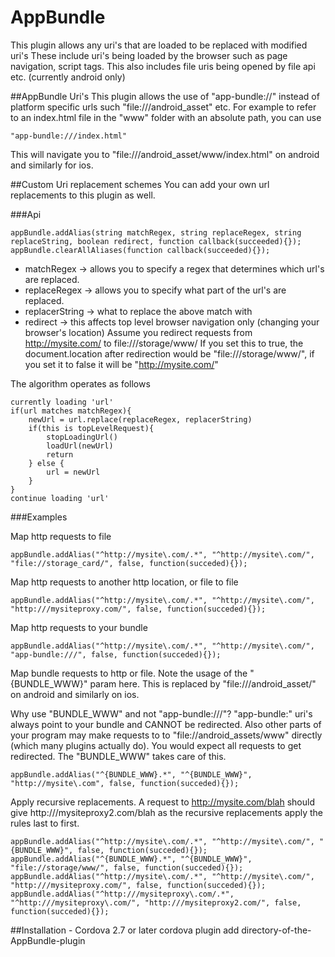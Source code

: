 AppBundle
=========

This plugin allows any uri's that are loaded to be replaced with modified uri's
These include uri's being loaded by the browser such as page navigation, script tags.
This also includes file uris being opened by file api etc. (currently android only)

##AppBundle Uri's
This plugin allows the use of "app-bundle://" instead of platform specific urls such "file:///android_asset" etc.
For example to refer to an index.html file in the "www" folder with an absolute path, you can use

    "app-bundle:///index.html"

This will navigate you to "file:///android_asset/www/index.html" on android and similarly for ios.

##Custom Uri replacement schemes
You can add your own url replacements to this plugin as well.

###Api

    appBundle.addAlias(string matchRegex, string replaceRegex, string replaceString, boolean redirect, function callback(succeeded){});
    appBundle.clearAllAliases(function callback(succeeded){});

*   matchRegex -> allows you to specify a regex that determines which url's are replaced.
*   replaceRegex -> allows you to specify what part of the url's are replaced.
*   replacerString -> what to replace the above match with
*   redirect -> this affects top level browser navigation only (changing your browser's location)
    Assume you redirect requests from http://mysite.com/ to file:///storage/www/
    If you set this to true, the document.location after redirection would be "file:///storage/www/", if you set it to false it will be "http://mysite.com/"

The algorithm operates as follows

    currently loading 'url'
    if(url matches matchRegex){
        newUrl = url.replace(replaceRegex, replacerString)
        if(this is topLevelRequest){
            stopLoadingUrl()
            loadUrl(newUrl)
            return
        } else {
            url = newUrl
        }
    }
    continue loading 'url'

###Examples

Map http requests to file

    appBundle.addAlias("^http://mysite\.com/.*", "^http://mysite\.com/", "file://storage_card/", false, function(succeded){});

Map http requests to another http location, or file to file

    appBundle.addAlias("^http://mysite\.com/.*", "^http://mysite\.com/", "http:///mysiteproxy.com/", false, function(succeded){});

Map http requests to your bundle

    appBundle.addAlias("^http://mysite\.com/.*", "^http://mysite\.com/", "app-bundle:///", false, function(succeded){});

Map bundle requests to http or file. Note the usage of the "{BUNDLE_WWW}" param here. This is replaced by "file:///android_asset/" on android and similarly on ios.

Why use "BUNDLE_WWW" and not "app-bundle:///"? "app-bundle:" uri's always point to your bundle and CANNOT be redirected. Also other parts of your program may make requests to to "file://android_assets/www" directly (which many plugins actually do). You would expect all requests to get redirected. The "BUNDLE_WWW" takes care of this.

    appBundle.addAlias("^{BUNDLE_WWW}.*", "^{BUNDLE_WWW}", "http://mysite\.com", false, function(succeded){});

Apply recursive replacements. A request to http://mysite.com/blah should give http:///mysiteproxy2.com/blah as the recursive replacements apply the rules last to first.

    appBundle.addAlias("^http://mysite\.com/.*", "^http://mysite\.com/", "{BUNDLE_WWW}", false, function(succeded){});
    appBundle.addAlias("^{BUNDLE_WWW}.*", "^{BUNDLE_WWW}", "file://storage/www/", false, function(succeded){});
    appBundle.addAlias("^http://mysite\.com/.*", "^http://mysite\.com/", "http:///mysiteproxy.com/", false, function(succeded){});
    appBundle.addAlias("^http:///mysiteproxy\.com/.*", "^http:///mysiteproxy\.com/", "http:///mysiteproxy2.com/", false, function(succeded){});

##Installation - Cordova  2.7 or later
        cordova plugin add directory-of-the-AppBundle-plugin

